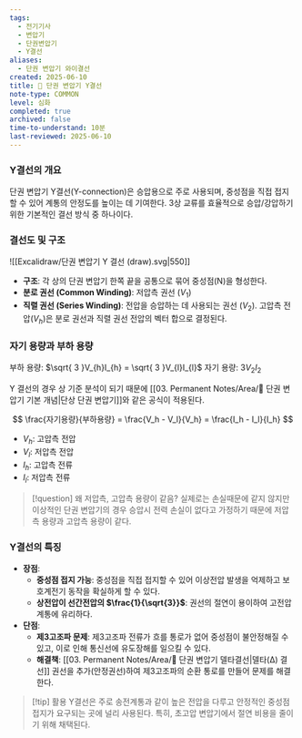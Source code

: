 ```yaml
---
tags:
  - 전기기사
  - 변압기
  - 단권변압기
  - Y결선
aliases:
  - 단권 변압기 와이결선
created: 2025-06-10
title: 📝 단권 변압기 Y결선
note-type: COMMON
level: 심화
completed: true
archived: false
time-to-understand: 10분
last-reviewed: 2025-06-10
---
```



### Y결선의 개요
단권 변압기 Y결선(Y-connection)은 승압용으로 주로 사용되며, 중성점을 직접 접지할 수 있어 계통의 안정도를 높이는 데 기여한다. 3상 교류를 효율적으로 승압/강압하기 위한 기본적인 결선 방식 중 하나이다.

### 결선도 및 구조
![[Excalidraw/단권 변압기 Y 결선 (draw).svg|550]]

- **구조**: 각 상의 단권 변압기 한쪽 끝을 공통으로 묶어 중성점(N)을 형성한다.
- **분로 권선 (Common Winding)**: 저압측 권선 ($V_1$)
- **직렬 권선 (Series Winding)**: 전압을 승압하는 데 사용되는 권선 $(V_{2})$. 고압측 전압($V_h$)은 분로 권선과 직렬 권선 전압의 벡터 합으로 결정된다.

### 자기 용량과 부하 용량
부하 용량: $\sqrt{ 3 }V_{h}I_{h} = \sqrt{ 3 }V_{l}I_{l}$
자기 용량: $3V_{2}I_{2}$

Y 결선의 경우 상 기준 분석이 되기 때문에 [[03. Permanent Notes/Area/📝 단권 변압기 기본 개념|단상 단권 변압기]]와 같은 공식이 적용된다.

$$
\frac{자기용량}{부하용량} = \frac{V_h - V_l}{V_h} = \frac{I_h - I_l}{I_h}
$$

- $V_h$: 고압측 전압
- $V_l$: 저압측 전압
- $I_h$: 고압측 전류
- $I_l$: 저압측 전류

>[!question] 왜 저압측, 고압측 용량이 같음?
>실제로는 손실때문에 같지 않지만 이상적인 단권 변압기의 경우 승압시 전력 손실이 없다고 가정하기 때문에 저압측 용량과 고압측 용량이 같다.


### Y결선의 특징
- **장점**:
    - **중성점 접지 가능**: 중성점을 직접 접지할 수 있어 이상전압 발생을 억제하고 보호계전기 동작을 확실하게 할 수 있다.
    - **상전압이 선간전압의 $\frac{1}{\sqrt{3}}$**: 권선의 절연이 용이하여 고전압 계통에 유리하다.
- **단점**:
    - **제3고조파 문제**: 제3고조파 전류가 흐를 통로가 없어 중성점이 불안정해질 수 있고, 이로 인해 통신선에 유도장해를 일으킬 수 있다.
    - **해결책**: [[03. Permanent Notes/Area/📝 단권 변압기 델타결선|델타(Δ) 결선]] 권선을 추가(안정권선)하여 제3고조파의 순환 통로를 만들어 문제를 해결한다.

>[!tip] 활용
>Y결선은 주로 송전계통과 같이 높은 전압을 다루고 안정적인 중성점 접지가 요구되는 곳에 널리 사용된다. 특히, 초고압 변압기에서 절연 비용을 줄이기 위해 채택된다. 